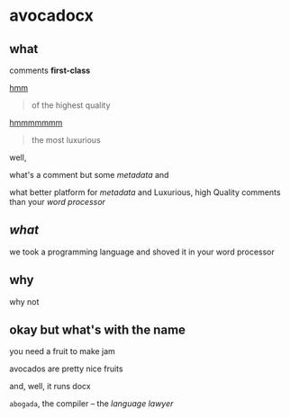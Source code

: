 # avocadocx

## what

comments
__first-class__

[hmm](https://www.merriam-webster.com/dictionary/first-class)
> of the highest quality

[hmmmmmmm](https://www.dictionary.com/browse/first-class)
> the most luxurious

well,

what's a comment but some _metadata_
and

what better platform for _metadata_ and Luxurious, high Quality comments
than your _word processor_

## _what_

we took a programming language and shoved it in your word processor

## why

why not

## okay but what's with the name

you need a fruit to make jam

avocados are pretty nice fruits

and, well,
it runs docx

`abogada`, the compiler – the _language lawyer_
